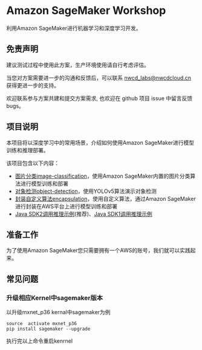 # Amazon SageMaker Workshop
利用Amazon SageMaker进行机器学习和深度学习开发。
## 免责声明
建议测试过程中使用此方案，生产环境使用请自行考虑评估。

当您对方案需要进一步的沟通和反馈后，可以联系 nwcd_labs@nwcdcloud.cn 获得更进一步的支持。

欢迎联系参与方案共建和提交方案需求, 也欢迎在 github 项目 issue 中留言反馈 bugs。

## 项目说明
本项目将以深度学习中的常用场景，介绍如何使用Amazon SageMaker进行模型训练和推理部署。

该项目包含以下内容：
* [图片分类image-classification](image-classification)，使用Amazon SageMaker内置的图片分类算法进行模型训练和部署
* [对象检测object-detection](object-detection)，使用YOLOv5算法演示对象检测
* [封装自定义算法encapsulation](encapsulation)，使用自定义算法，通过Amazon SageMaker进行封装在AWS平台上进行模型训练和部署
* [Java SDK2调用推理示例](Java2)(推荐)、[Java SDK1调用推理示例](Java)

## 准备工作
为了使用Amazon SageMaker您只需要拥有一个AWS的账号，我们就可以实践起来。

## 常见问题
### 升级相应Kernel中sagemaker版本
以升级mxnet_p36 kernal中sagemaker为例
```
source  activate mxnet_p36 
pip install sagemaker --upgrade
```
执行完以上命令重启kenrnel